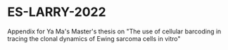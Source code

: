 # ES-LARRY-2022
Appendix for Ya Ma's Master's thesis on "The use of cellular barcoding in tracing the clonal dynamics of Ewing sarcoma cells in vitro"
